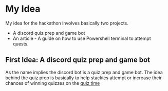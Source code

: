 # My Idea
My idea for the hackathon involves basically two projects.
- A discord quiz prep and game bot
- An article - A guide on how to use Powershell terminal to attempt quests.

## First Idea: A discord quiz prep and game bot
As the name implies the discord bot is a quiz prep and game bot. The idea behind the quiz prep is basically to help stackies attempt or increase their chances of winning quizzes on the [quiz time](https://discord.com/channels/895564164783808523/1084499262144000021)
